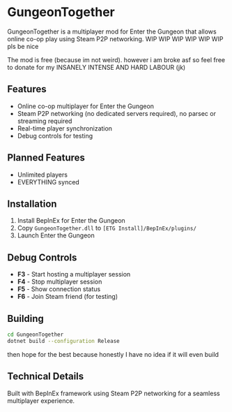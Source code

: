 # GungeonTogether

GungeonTogether is a multiplayer mod for Enter the Gungeon that allows online co-op play using Steam P2P networking.
WIP WIP WIP WIP WIP WIP pls be nice

The mod is free (because im not weird). however i am broke asf so feel free to donate for my INSANELY INTENSE AND HARD LABOUR (jk)

## Features
- Online co-op multiplayer for Enter the Gungeon
- Steam P2P networking (no dedicated servers required), no parsec or streaming required
- Real-time player synchronization
- Debug controls for testing
  
## Planned Features
- Unlimited players
- EVERYTHING synced 

## Installation
1. Install BepInEx for Enter the Gungeon
2. Copy `GungeonTogether.dll` to `[ETG Install]/BepInEx/plugins/`
3. Launch Enter the Gungeon

## Debug Controls
- **F3** - Start hosting a multiplayer session
- **F4** - Stop multiplayer session
- **F5** - Show connection status
- **F6** - Join Steam friend (for testing)

## Building
```bash
cd GungeonTogether
dotnet build --configuration Release
```
then hope for the best because honestly I have no idea if it will even build

## Technical Details
Built with BepInEx framework using Steam P2P networking for a seamless multiplayer experience.
